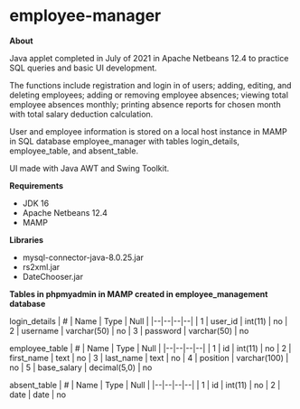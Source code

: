 # employee-manager

**About**

Java applet completed in July of 2021 in Apache Netbeans 12.4 to practice SQL queries and basic UI development. 

The functions include registration and login in of users; adding, editing, and deleting employees; adding or removing employee absences; viewing total employee absences monthly; printing absence reports for chosen month with total salary deduction calculation. 

User and employee information is stored on a local host instance in MAMP in SQL database employee_manager with tables login_details, employee_table, and absent_table.

UI made with Java AWT and Swing Toolkit.

**Requirements**

 - JDK 16
 - Apache Netbeans 12.4
 - MAMP 

**Libraries**

 - mysql-connector-java-8.0.25.jar
 - rs2xml.jar
 - DateChooser.jar

**Tables in phpmyadmin in MAMP created in employee_management database**

login_details
| # | Name | Type | Null |
|--|--|--|--|
| 1 | user_id | int(11) | no
| 2 | username | varchar(50) | no
| 3 | password | varchar(50) | no

employee_table
| # | Name | Type | Null |
|--|--|--|--|
| 1 | id | int(11) | no
| 2 | first_name | text | no
| 3 | last_name | text | no
| 4 | position | varchar(100) | no
| 5 | base_salary | decimal(5,0) | no

absent_table
| # | Name | Type | Null |
|--|--|--|--|
| 1 | id | int(11) | no
| 2 | date | date | no
